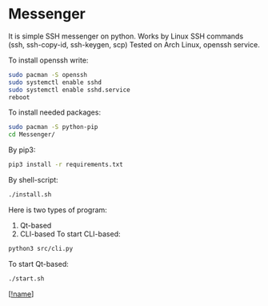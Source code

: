 # Messenger

It is simple SSH messenger on python.
Works by Linux SSH commands (ssh, ssh-copy-id, ssh-keygen, scp)
Tested on Arch Linux, openssh service.

To install openssh write:
```bash
sudo pacman -S openssh
sudo systemctl enable sshd
sudo systemctl enable sshd.service
reboot
```
To install needed packages:
```bash
sudo pacman -S python-pip
cd Messenger/
```
By pip3:
```bash
pip3 install -r requirements.txt
```
By shell-script:
```bash
./install.sh
```
Here is two types of program:
1. Qt-based
2. CLI-based
To start CLI-based:
```bash
python3 src/cli.py
```
To start Qt-based:
```bash
./start.sh
```
[[!name](https://github.com/OBRATEN/Messenger/blob/main/screenshots/git0.png?raw=true)]
